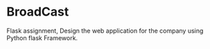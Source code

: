 # BroadCast
Flask assignment,  Design the web application for the company using Python flask Framework.
